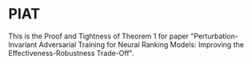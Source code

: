 # PIAT
This is the Proof and Tightness of Theorem 1 for paper "Perturbation-Invariant Adversarial Training for Neural Ranking Models: Improving the Effectiveness-Robustness Trade-Off".

